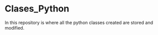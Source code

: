 # Clases_Python
In this repository is where all the python classes created are stored and modified.
